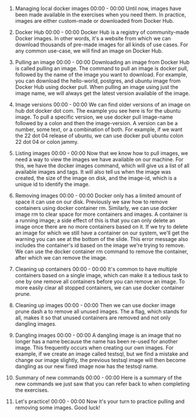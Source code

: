 1. Managing local docker images
00:00 - 00:00
Until now, images have been made available in the exercises when you need them. In practice, images are either custom-made or downloaded from Docker Hub.

2. Docker Hub
00:00 - 00:00
Docker Hub is a registry of community-made Docker images. In other words, it's a website from which we can download thousands of pre-made images for all kinds of use cases. For any common use-case, we will find an image on Docker Hub.

3. Pulling an image
00:00 - 00:00
Downloading an image from Docker Hub is called pulling an image. The command to pull an image is docker pull, followed by the name of the image you want to download. For example, you can download the hello-world, postgres, and ubuntu image from Docker Hub using docker pull. When pulling an image using just the image name, we will always get the latest version available of the image.

4. Image versions
00:00 - 00:00
We can find older versions of an image on hub dot docker dot com. The example you see here is for the ubuntu image. To pull a specific version, we use docker pull image-name followed by a colon and then the image-version. A version can be a number, some text, or a combination of both. For example, if we want the 22 dot 04 release of ubuntu, we can use docker pull ubuntu colon 22 dot 04 or colon jammy.

5. Listing images
00:00 - 00:00
Now that we know how to pull images, we need a way to view the images we have available on our machine. For this, we have the docker images command, which will give us a list of all available images and tags. It will also tell us when the image was created, the size of the image on disk, and the image-id, which is a unique id to identify the image.

6. Removing images
00:00 - 00:00
Docker only has a limited amount of space it can use on our disk. Previously we saw how to remove containers using docker container rm. Similarly, we can use docker image rm to clear space for more containers and images. A container is a running image; a side effect of this is that you can only delete an image once there are no more containers based on it. If we try to delete an image for which we still have a container on our system, we'll get the warning you can see at the bottom of the slide. This error message also includes the container's id based on the image we're trying to remove. We can use the docker container rm command to remove the container, after which we can remove the image.

7. Cleaning up containers
00:00 - 00:00
It's common to have multiple containers based on a single image, which can make it a tedious task to one by one remove all containers before you can remove an image. To more easily clear all stopped containers, we can use docker container prune.

8. Cleaning up images
00:00 - 00:00
Then we can use docker image prune dash a to remove all unused images. The a flag, which stands for all, makes it so that unused containers are removed and not only dangling images.

9. Dangling images
00:00 - 00:00
A dangling image is an image that no longer has a name because the name has been re-used for another image. This frequently occurs when creating our own images. For example, if we create an image called testsql, but we find a mistake and change our image slightly, the previous testsql image will then become dangling as our new fixed image now has the testsql name.

10. Summary of new commands
00:00 - 00:00
Here is a summary of the new commands we just saw that you can refer back to when completing the exercises.

11. Let's practice!
00:00 - 00:00
Now it's your turn to practice pulling and removing some images. Good luck!
